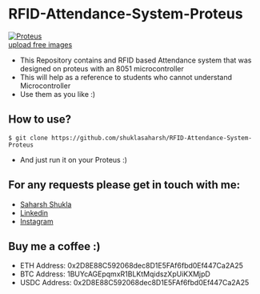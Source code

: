 # RFID-Attendance-System-Proteus
<a href="https://ibb.co/cyhp3kw"><img src="https://i.ibb.co/x2qcLXY/Proteus.png" alt="Proteus" border="0" align = "center"></a><br /><a target='_blank' href='https://imgbb.com/'>upload free images</a><br />
- This Repository contains and RFID based Attendance system that was designed on proteus with an 8051 microcontroller
- This will help as a reference to students who cannot understand Microcontroller
- Use them as you like :)

## How to use?
```
$ git clone https://github.com/shuklasaharsh/RFID-Attendance-System-Proteus
```
- And just run it on your Proteus :)


## For any requests please get in touch with me:

- [Saharsh Shukla](mailto:saharsh.shukla2018@vitstudent.ac.in?subject=[GitHub]%20Source%20Han%20Sans)
- [Linkedin](https://www.linkedin.com/in/saharsh-shukla-740118178/)
- [Instagram](https://www.instagram.com/shuklasaharsh)

## Buy me a coffee :)

- ETH Address: 0x2D8E88C592068dec8D1E5FAf6fbd0Ef447Ca2A25
- BTC Address: 1BUYcAGEpqmxR1BLKtMqidszXpUiKXMjpD
- USDC Address: 0x2D8E88C592068dec8D1E5FAf6fbd0Ef447Ca2A25
